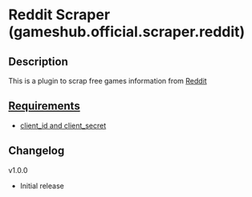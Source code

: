# Reddit Scraper (gameshub.official.scraper.reddit)

## Description
This is a plugin to scrap free games information from [Reddit](https://www.reddit.com/r/freegames)

## [Requirements](requirements.txt)
- [client_id and client_secret](https://www.reddit.com/prefs/apps)

## Changelog
v1.0.0
- Initial release
